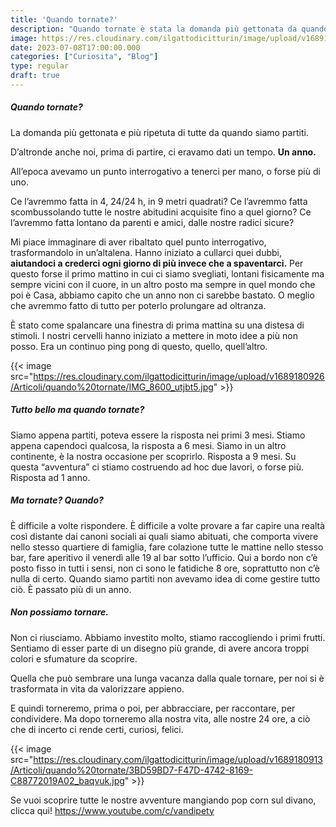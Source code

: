 ```yaml
---
title: 'Quando tornate?'
description: "Quando tornate è stata la domanda più gettonata da quando siamo partiti per vivere la nostra vita a bordo di un van. Domanda facile o difficile? Scoprilo in questo articolo."
image: https://res.cloudinary.com/ilgattodicitturin/image/upload/v1689180920/Articoli/quando%20tornate/IMG_2899_ha372q.jpg
date: 2023-07-08T17:00:00.000
categories: ["Curiosita", "Blog"]
type: regular
draft: true
---
```


##### Quando tornate?

La domanda più gettonata e più ripetuta di tutte da quando siamo partiti.

D’altronde anche noi, prima di partire, ci eravamo dati un tempo. 
**Un anno.**

All’epoca avevamo un punto interrogativo a tenerci per mano, o forse più di uno. 

Ce l’avremmo fatta in 4, 24/24 h, in 9 metri quadrati? 
Ce l’avremmo fatta scombussolando tutte le nostre abitudini acquisite fino a quel giorno?
Ce l’avremmo fatta lontano da parenti e amici, dalle nostre radici sicure? 

Mi piace immaginare di aver ribaltato quel punto interrogativo, trasformandolo in un’altalena.
Hanno iniziato a cullarci quei dubbi, **aiutandoci a crederci ogni giorno di più invece che a spaventarci.**
Per questo forse il primo mattino in cui ci siamo svegliati, lontani fisicamente ma sempre vicini con il cuore, in un altro posto ma sempre in quel mondo che poi è Casa, abbiamo capito che un anno non ci sarebbe bastato. O meglio che avremmo fatto di tutto per poterlo prolungare ad oltranza. 

È stato come spalancare una finestra di prima mattina su una distesa di stimoli. 
I nostri cervelli hanno iniziato a mettere in moto idee a più non posso. Era un continuo ping pong di questo, quello, quell’altro.


{{< image src="https://res.cloudinary.com/ilgattodicitturin/image/upload/v1689180926/Articoli/quando%20tornate/IMG_8600_utjbt5.jpg" >}}

##### Tutto bello ma quando tornate? 

Siamo appena partiti, poteva essere la risposta nei primi 3 mesi. 
Stiamo appena capendoci qualcosa, la risposta a 6 mesi.
Siamo in un altro continente, è la nostra occasione per scoprirlo. Risposta a 9 mesi.
Su questa “avventura” ci stiamo costruendo ad hoc due lavori, o forse più. Risposta ad 1 anno.

##### Ma tornate? Quando? 

È difficile a volte rispondere. 
È difficile a volte provare a far capire una realtà così distante dai canoni sociali ai quali siamo abituati, che comporta vivere nello stesso quartiere di famiglia, fare colazione tutte le mattine nello stesso bar, fare aperitivo il venerdì alle 19 al bar sotto l’ufficio. 
Qui a bordo non c’è posto fisso in tutti i sensi, non ci sono le fatidiche 8 ore, soprattutto non c’è nulla di certo. 
Quando siamo partiti non avevamo idea di come gestire tutto ciò. 
È passato più di un anno. 

##### Non possiamo tornare. 

Non ci riusciamo. Abbiamo investito molto, stiamo raccogliendo i primi frutti. 
Sentiamo di esser parte di un disegno più grande, di avere ancora troppi colori e sfumature da scoprire.  

Quella che può sembrare una lunga vacanza dalla quale tornare, per noi si è trasformata in vita da valorizzare appieno.  

E quindi torneremo, prima o poi, per abbracciare, per raccontare, per condividere. 
Ma dopo torneremo alla nostra vita, alle nostre 24 ore, a ciò che di incerto ci rende certi, curiosi, felici.

{{< image src="https://res.cloudinary.com/ilgattodicitturin/image/upload/v1689180913/Articoli/quando%20tornate/3BD59BD7-F47D-4742-8169-C88772019A02_baqvuk.jpg" >}}

Se vuoi scoprire tutte le nostre avventure mangiando pop corn sul divano, clicca qui!
https://www.youtube.com/c/vandipety